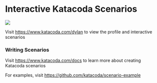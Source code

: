 # Interactive Katacoda Scenarios

[![](http://shields.katacoda.com/katacoda/dylan/count.svg)](https://www.katacoda.com/dylan "Get your profile on Katacoda.com")

Visit https://www.katacoda.com/dylan to view the profile and interactive scenarios

### Writing Scenarios
Visit https://www.katacoda.com/docs to learn more about creating Katacoda scenarios

For examples, visit https://github.com/katacoda/scenario-example
